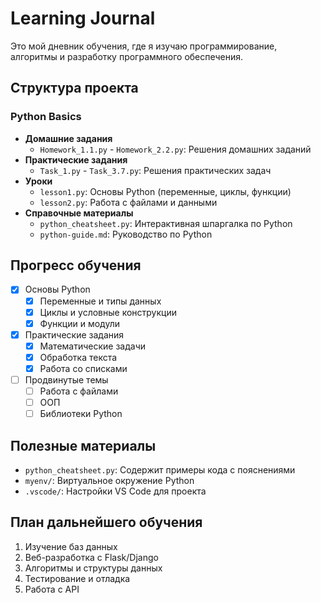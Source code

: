 # Learning Journal

Это мой дневник обучения, где я изучаю программирование, алгоритмы и разработку программного обеспечения.

## Структура проекта

### Python Basics

- **Домашние задания**
  - `Homework_1.1.py` - `Homework_2.2.py`: Решения домашних заданий
- **Практические задания**
  - `Task_1.py` - `Task_3.7.py`: Решения практических задач
- **Уроки**
  - `lesson1.py`: Основы Python (переменные, циклы, функции)
  - `lesson2.py`: Работа с файлами и данными
- **Справочные материалы**
  - `python_cheatsheet.py`: Интерактивная шпаргалка по Python
  - `python-guide.md`: Руководство по Python

## Прогресс обучения

- [x] Основы Python
  - [x] Переменные и типы данных
  - [x] Циклы и условные конструкции
  - [x] Функции и модули
- [x] Практические задания
  - [x] Математические задачи
  - [x] Обработка текста
  - [x] Работа со списками
- [ ] Продвинутые темы
  - [ ] Работа с файлами
  - [ ] ООП
  - [ ] Библиотеки Python

## Полезные материалы

- `python_cheatsheet.py`: Содержит примеры кода с пояснениями
- `myenv/`: Виртуальное окружение Python
- `.vscode/`: Настройки VS Code для проекта

## План дальнейшего обучения

1. Изучение баз данных
2. Веб-разработка с Flask/Django
3. Алгоритмы и структуры данных
4. Тестирование и отладка
5. Работа с API
